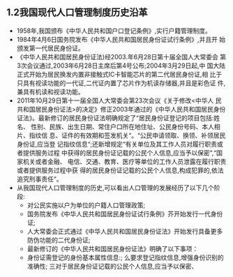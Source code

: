 ## 1.2我国现代人口管理制度历史沿革

* 1958年,我国颁布《中华人民共和国户口登记条例》,实行户籍管理制度。
* 1984年4月6日国务院发布《中华人民共和国居民身份证试行条例》,并且开
  始颁发第一代居民身份证。
* 《中华人民共和国居民身份证法\)经2003.年6月28日第十届全国人大常委会
  第3次会议通过,2003年6月28日主席后第4号公布;2004年3月29日起,中
  国大陆正式开始为居民换发内置非接触式IC卡智能芯片的第二代居民身份证,相
  比于只具有视读功能的一代证,二代证内置了芯片作为机读存储器,并且是彩色证
  件,兼具有机读和视读功能。
* 2011年10月29日第十一届全国人大常委会第23次会议《关于修改&lt;中华人
  民共和国居民身份证法&gt;的决定》修正2003年通过的《中华人民共和国居民身份
  证法》。最新修订的居民身份证法明确规定了“居民身份证登记的项目包括:姓名、
  性别、民族、出生日期、常住户口所在地住址、公民身份号码、本人相片、指纹信
  息、证件的有效期和签发机关“。“公民申请领取、换领、补领居民身份证,应当登
  记指纹信息“;还新增规定“有关单位及其工作人员对履行职责或者提供服务过程
  中获得的居民身份证记载的公民个人信息,应当予以保密“,“国家机关或者金融、
  电信、交通、教育、医疗等单位的工作人员泄露在履行职责或者提供服务过程中获
  得的居民身份证记载的公民个人信息,构成犯罪的,依法追究刑事责任“。
* 从我国现代人口管理制度的历史,可以看出人口管理的发展经历了以下几个阶
  段:
  * 对公民实施以户为单位的户籍人口管理政策;
  * 国务院发布《中华人民共和国居民身份证试行条例》芥开始发行一代身份    证;
  * 人大常委会正式通过《中华人民共和国居民身份证法》开始发行具备更多    防伪功能的二代身份证;
  * 最新修订的《中华人民共和国居民身份证法》明确了以下事项：
  *  身份证需登记的身份基本属性信息:;
    么要求登记指纹信息,增强身份识别的准确性;
    三对于居民身份证记载的公民个人信息,应当予以保密、



